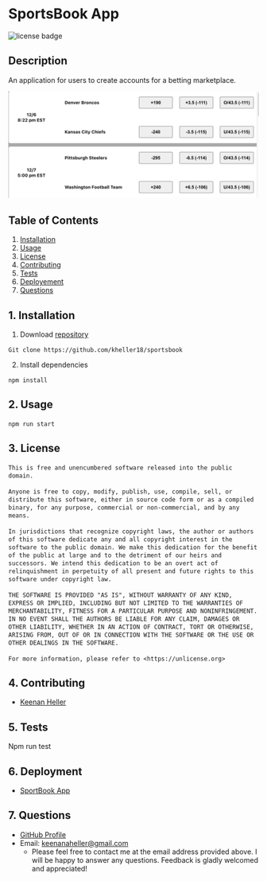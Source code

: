 
# SportsBook App

![license badge](
      https://img.shields.io/badge/license-Unlicense-blue
      )


## Description

  An application for users to create accounts for a betting marketplace.

  ![application screenshot](sportsbook-app-screenshot.png)


## Table of Contents

  1. [Installation](#1-installation)
  2. [Usage](#2-usage)
  3. [License](#3-license)
  4. [Contributing](#4-contributing)
  5. [Tests](#5-tests)
  6. [Deployement](#6-deployment)
  7. [Questions](#6-questions)


## 1. Installation

  1. Download [repository](https://github.com/kheller18/sportsbook)

	Git clone https://github.com/kheller18/sportsbook
  2. Install dependencies

	npm install


## 2. Usage

	npm run start


## 3. License

	This is free and unencumbered software released into the public domain.

    Anyone is free to copy, modify, publish, use, compile, sell, or
    distribute this software, either in source code form or as a compiled
    binary, for any purpose, commercial or non-commercial, and by any
    means.

    In jurisdictions that recognize copyright laws, the author or authors
    of this software dedicate any and all copyright interest in the
    software to the public domain. We make this dedication for the benefit
    of the public at large and to the detriment of our heirs and
    successors. We intend this dedication to be an overt act of
    relinquishment in perpetuity of all present and future rights to this
    software under copyright law.

    THE SOFTWARE IS PROVIDED "AS IS", WITHOUT WARRANTY OF ANY KIND,
    EXPRESS OR IMPLIED, INCLUDING BUT NOT LIMITED TO THE WARRANTIES OF
    MERCHANTABILITY, FITNESS FOR A PARTICULAR PURPOSE AND NONINFRINGEMENT.
    IN NO EVENT SHALL THE AUTHORS BE LIABLE FOR ANY CLAIM, DAMAGES OR
    OTHER LIABILITY, WHETHER IN AN ACTION OF CONTRACT, TORT OR OTHERWISE,
    ARISING FROM, OUT OF OR IN CONNECTION WITH THE SOFTWARE OR THE USE OR
    OTHER DEALINGS IN THE SOFTWARE.

    For more information, please refer to <https://unlicense.org>


## 4. Contributing

  + [Keenan Heller](https://github.com/kheller18)


## 5. Tests

  Npm run test


## 6. Deployment
  + [SportBook App](https://sportsbook-app-kman.herokuapp.com/)


## 7. Questions

  + [GitHub Profile](https://github.com/kheller18)
  + Email: keenanaheller@gmail.com
    + Please feel free to contact me at the email address provided above.  I will be happy to answer any questions.  Feedback is gladly welcomed and appreciated!
